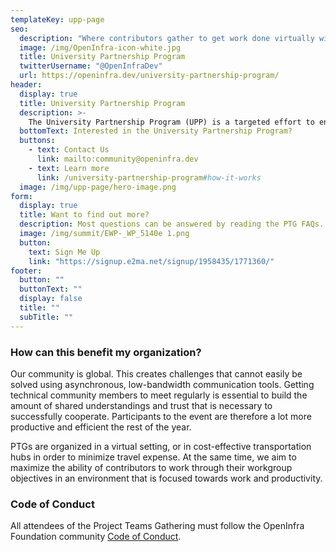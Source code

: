 ```yaml
---
templateKey: upp-page
seo:
  description: "Where contributors gather to get work done virtually within OpenInfra Foundation-supported open source projects."
  image: /img/OpenInfra-icon-white.jpg
  title: University Partnership Program
  twitterUsername: "@OpenInfraDev"
  url: https://openinfra.dev/university-partnership-program/
header:
  display: true
  title: University Partnership Program
  description: >-
    The University Partnership Program (UPP) is a targeted effort to encourage collaboration between the OpenInfra Foundation and universities and colleges all around the globe to get more students involved in open source and build up the pipeline of young professionals in open source. 
  bottomText: Interested in the University Partnership Program?  
  buttons:
    - text: Contact Us
      link: mailto:community@openinfra.dev
    - text: Learn more
      link: /university-partnership-program#how-it-works
  image: /img/upp-page/hero-image.png
form:
  display: true
  title: Want to find out more?
  description: Most questions can be answered by reading the PTG FAQs. Still more questions? Email ptg@openinfra.dev  or subscribe to our newsletter to be kept up to date with the latest about Project Teams Gathering.
  image: /img/summit/EWP-_WP_5140e 1.png
  button:
    text: Sign Me Up
    link: "https://signup.e2ma.net/signup/1958435/1771360/"
footer:
  button: ""
  buttonText: ""
  display: false
  title: ""
  subTitle: ""
---
```


### How can this benefit my organization?

Our community is global. This creates challenges that cannot easily be solved using asynchronous, low-bandwidth communication tools. Getting technical community members to meet regularly is essential to build the amount of shared understandings and trust that is necessary to successfully cooperate. Participants to the event are therefore a lot more productive and efficient the rest of the year.

PTGs are organized in a virtual setting, or in cost-effective transportation hubs in order to minimize travel expense. At the same time, we aim to maximize the ability of contributors to work through their workgroup objectives in an environment that is focused towards work and productivity.

### Code of Conduct

All attendees of the Project Teams Gathering must follow the OpenInfra Foundation community [Code of Conduct](/legal/code-of-conduct).
